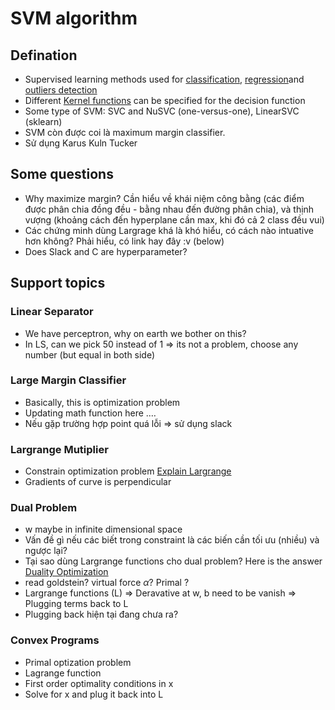 # SVM algorithm

## Defination
- Supervised learning methods used for [classification](https://scikit-learn.org/stable/modules/svm.html#svm-classification), [regression](https://scikit-learn.org/stable/modules/svm.html#svm-regression)and [outliers detection](https://scikit-learn.org/stable/modules/svm.html#svm-outlier-detection)
- Different [Kernel functions](https://scikit-learn.org/stable/modules/svm.html#svm-kernels) can be specified for the decision function
- Some type of SVM: SVC and NuSVC (one-versus-one), LinearSVC (sklearn)
- SVM còn được coi là maximum margin classifier.
- Sử dụng Karus Kuln Tucker

## Some questions
- Why maximize margin?
Cần hiểu về khái niệm công bằng (các điểm được phân chia đồng đều - bằng nhau đến đường phân chia), và thịnh vượng (khoảng cách đến hyperplane cần max, khi đó cả 2 class đều vui)
- Các chứng minh dùng Largrage khá là khó hiểu, có cách nào intuative hơn không?
Phải hiểu, có link hay đây :v (below)
- Does Slack and C are hyperparameter?

## Support topics

### Linear Separator
- We have perceptron, why on earth we bother on this?
- In LS, can we pick 50 instead of 1 => its not a problem, choose any number (but equal in both side)

### Large Margin Classifier
- Basically, this is optimization problem
- Updating math function here .…
- Nếu gặp trường hợp point quá lỗi => sử dụng slack

### Largrange Mutiplier
- Constrain optimization problem [Explain Largrange](https://www.youtube.com/watch?time_continue=20&v=m-G3K2GPmEQ&feature=emb_logo&ab_channel=KhanAcademy)
- Gradients of curve is perpendicular
### Dual Problem
- w maybe in infinite dimensional space
- Vấn đề gì nếu các biết trong constraint là các biến cần tối ưu (nhiều) và ngược lại?
- Tại sao dùng Largrange functions cho dual problem?
Here is the answer [Duality Optimization](https://en.wikipedia.org/wiki/Duality_(optimization)#:~:text=The%20Lagrangian%20dual%20problem%20is,minimize%20the%20original%20objective%20function.)
- read goldstein? virtual force $\alpha$?  Primal ?
- Largrange functions (L) => Deravative at w, b need to be vanish => Plugging terms back to L
- Plugging back hiện tại đang chưa ra?

### Convex Programs
   - Primal optization problem
   - Lagrange function
   - First order optimality conditions in x
   - Solve for x and plug it back into L


